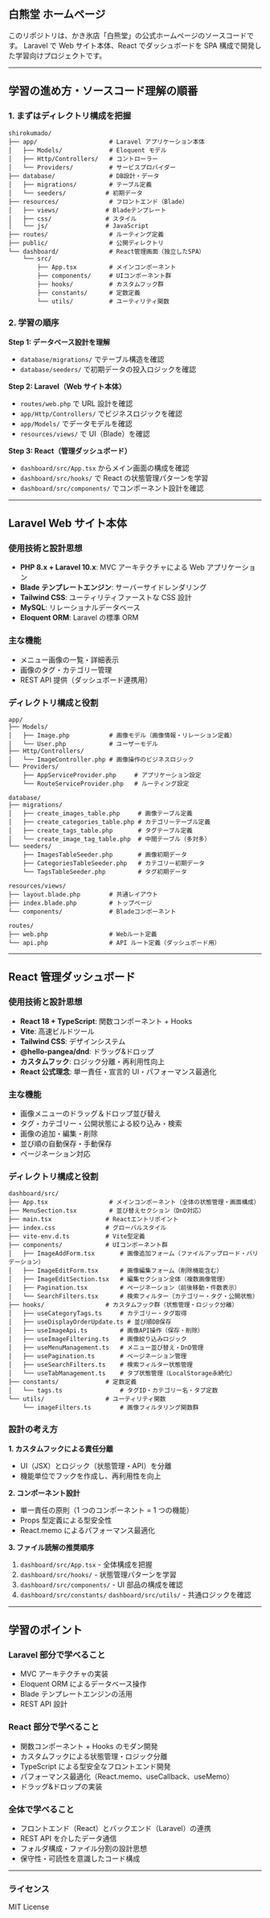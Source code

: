 ## 白熊堂 ホームページ

このリポジトリは、かき氷店「白熊堂」の公式ホームページのソースコードです。
Laravel で Web サイト本体、React でダッシュボードを SPA 構成で開発した学習向けプロジェクトです。

---

## 学習の進め方・ソースコード理解の順番

### 1. まずはディレクトリ構成を把握

```
shirokumado/
├── app/                    # Laravel アプリケーション本体
│   ├── Models/             # Eloquent モデル
│   ├── Http/Controllers/   # コントローラー
│   └── Providers/          # サービスプロバイダー
├── database/               # DB設計・データ
│   ├── migrations/         # テーブル定義
│   └── seeders/           # 初期データ
├── resources/              # フロントエンド（Blade）
│   ├── views/             # Bladeテンプレート
│   ├── css/               # スタイル
│   └── js/                # JavaScript
├── routes/                 # ルーティング定義
├── public/                 # 公開ディレクトリ
└── dashboard/              # React管理画面（独立したSPA）
    └── src/
        ├── App.tsx         # メインコンポーネント
        ├── components/     # UIコンポーネント群
        ├── hooks/          # カスタムフック群
        ├── constants/      # 定数定義
        └── utils/          # ユーティリティ関数
```

### 2. 学習の順序

**Step 1: データベース設計を理解**

-   `database/migrations/` でテーブル構造を確認
-   `database/seeders/` で初期データの投入ロジックを確認

**Step 2: Laravel（Web サイト本体）**

-   `routes/web.php` で URL 設計を確認
-   `app/Http/Controllers/` でビジネスロジックを確認
-   `app/Models/` でデータモデルを確認
-   `resources/views/` で UI（Blade）を確認

**Step 3: React（管理ダッシュボード）**

-   `dashboard/src/App.tsx` からメイン画面の構成を確認
-   `dashboard/src/hooks/` で React の状態管理パターンを学習
-   `dashboard/src/components/` でコンポーネント設計を確認

---

## Laravel Web サイト本体

### 使用技術と設計思想

-   **PHP 8.x + Laravel 10.x**: MVC アーキテクチャによる Web アプリケーション
-   **Blade テンプレートエンジン**: サーバーサイドレンダリング
-   **Tailwind CSS**: ユーティリティファーストな CSS 設計
-   **MySQL**: リレーショナルデータベース
-   **Eloquent ORM**: Laravel の標準 ORM

### 主な機能

-   メニュー画像の一覧・詳細表示
-   画像のタグ・カテゴリー管理
-   REST API 提供（ダッシュボード連携用）

### ディレクトリ構成と役割

```
app/
├── Models/
│   ├── Image.php           # 画像モデル（画像情報・リレーション定義）
│   └── User.php            # ユーザーモデル
├── Http/Controllers/
│   └── ImageController.php # 画像操作のビジネスロジック
└── Providers/
    ├── AppServiceProvider.php     # アプリケーション設定
    └── RouteServiceProvider.php   # ルーティング設定

database/
├── migrations/
│   ├── create_images_table.php     # 画像テーブル定義
│   ├── create_categories_table.php # カテゴリーテーブル定義
│   ├── create_tags_table.php       # タグテーブル定義
│   └── create_image_tag_table.php  # 中間テーブル（多対多）
└── seeders/
    ├── ImagesTableSeeder.php       # 画像初期データ
    ├── CategoriesTableSeeder.php   # カテゴリー初期データ
    └── TagsTableSeeder.php         # タグ初期データ

resources/views/
├── layout.blade.php        # 共通レイアウト
├── index.blade.php         # トップページ
└── components/             # Bladeコンポーネント

routes/
├── web.php                 # Webルート定義
└── api.php                 # API ルート定義（ダッシュボード用）
```

---

## React 管理ダッシュボード

### 使用技術と設計思想

-   **React 18 + TypeScript**: 関数コンポーネント + Hooks
-   **Vite**: 高速ビルドツール
-   **Tailwind CSS**: デザインシステム
-   **@hello-pangea/dnd**: ドラッグ&ドロップ
-   **カスタムフック**: ロジック分離・再利用性向上
-   **React 公式理念**: 単一責任・宣言的 UI・パフォーマンス最適化

### 主な機能

-   画像メニューのドラッグ＆ドロップ並び替え
-   タグ・カテゴリー・公開状態による絞り込み・検索
-   画像の追加・編集・削除
-   並び順の自動保存・手動保存
-   ページネーション対応

### ディレクトリ構成と役割

```
dashboard/src/
├── App.tsx                 # メインコンポーネント（全体の状態管理・画面構成）
├── MenuSection.tsx         # 並び替えセクション（DnD対応）
├── main.tsx               # Reactエントリポイント
├── index.css              # グローバルスタイル
├── vite-env.d.ts          # Vite型定義
├── components/            # UIコンポーネント群
│   ├── ImageAddForm.tsx       # 画像追加フォーム（ファイルアップロード・バリデーション）
│   ├── ImageEditForm.tsx      # 画像編集フォーム（削除機能含む）
│   ├── ImageEditSection.tsx   # 編集セクション全体（複数画像管理）
│   ├── Pagination.tsx         # ページネーション（前後移動・件数表示）
│   └── SearchFilters.tsx      # 検索フィルター（カテゴリー・タグ・公開状態）
├── hooks/                 # カスタムフック群（状態管理・ロジック分離）
│   ├── useCategoryTags.ts     # カテゴリー・タグ取得
│   ├── useDisplayOrderUpdate.ts # 並び順DB保存
│   ├── useImageApi.ts         # 画像API操作（保存・削除）
│   ├── useImageFiltering.ts   # 画像絞り込みロジック
│   ├── useMenuManagement.ts   # メニュー並び替え・DnD管理
│   ├── usePagination.ts       # ページネーション管理
│   ├── useSearchFilters.ts    # 検索フィルター状態管理
│   └── useTabManagement.ts    # タブ状態管理（LocalStorage永続化）
├── constants/             # 定数定義
│   └── tags.ts                # タグID・カテゴリー名・タブ定数
└── utils/                 # ユーティリティ関数
    └── imageFilters.ts        # 画像フィルタリング関数群
```

### 設計の考え方

**1. カスタムフックによる責任分離**

-   UI（JSX）とロジック（状態管理・API）を分離
-   機能単位でフックを作成し、再利用性を向上

**2. コンポーネント設計**

-   単一責任の原則（1 つのコンポーネント = 1 つの機能）
-   Props 型定義による型安全性
-   React.memo によるパフォーマンス最適化

**3. ファイル読解の推奨順序**

1. `dashboard/src/App.tsx` - 全体構成を把握
2. `dashboard/src/hooks/` - 状態管理パターンを学習
3. `dashboard/src/components/` - UI 部品の構成を確認
4. `dashboard/src/constants/` `dashboard/src/utils/` - 共通ロジックを確認

---

## 学習のポイント

### Laravel 部分で学べること

-   MVC アーキテクチャの実装
-   Eloquent ORM によるデータベース操作
-   Blade テンプレートエンジンの活用
-   REST API 設計

### React 部分で学べること

-   関数コンポーネント + Hooks のモダン開発
-   カスタムフックによる状態管理・ロジック分離
-   TypeScript による型安全なフロントエンド開発
-   パフォーマンス最適化（React.memo、useCallback、useMemo）
-   ドラッグ&ドロップの実装

### 全体で学べること

-   フロントエンド（React）とバックエンド（Laravel）の連携
-   REST API を介したデータ通信
-   フォルダ構成・ファイル分割の設計思想
-   保守性・可読性を意識したコード構成

---

### ライセンス

MIT License
